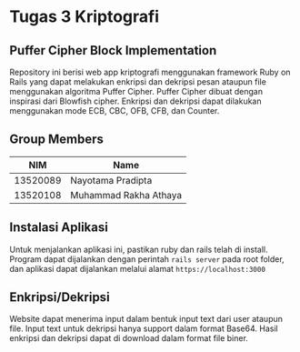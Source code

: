 # Tugas 3 Kriptografi
## Puffer Cipher Block Implementation
Repository ini berisi web app kriptografi menggunakan framework Ruby on Rails yang dapat melakukan enkripsi dan dekripsi pesan ataupun file menggunakan algoritma Puffer Cipher. Puffer Cipher dibuat dengan inspirasi dari Blowfish cipher. Enkripsi dan dekripsi dapat dilakukan menggunakan mode ECB, CBC, OFB, CFB, dan Counter. 


## Group Members
| NIM | Name |
| - | -|
| 13520089 | Nayotama Pradipta |
| 13520108 | Muhammad Rakha Athaya |

## Instalasi Aplikasi
Untuk menjalankan aplikasi ini, pastikan ruby dan rails telah di install. Program dapat dijalankan dengan perintah ```rails server``` pada root folder, dan aplikasi dapat dijalankan melalui alamat ```https://localhost:3000```

## Enkripsi/Dekripsi
Website dapat menerima input dalam bentuk input text dari user ataupun file. Input text untuk dekripsi hanya support dalam format Base64. Hasil enkripsi dan dekripsi dapat di download dalam format file biner. 